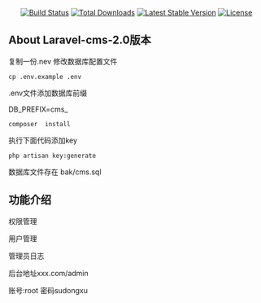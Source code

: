 
<p align="center">
<a href="https://travis-ci.org/laravel/framework"><img src="https://travis-ci.org/laravel/framework.svg" alt="Build Status"></a>
<a href="https://packagist.org/packages/laravel/framework"><img src="https://poser.pugx.org/laravel/framework/d/total.svg" alt="Total Downloads"></a>
<a href="https://packagist.org/packages/laravel/framework"><img src="https://poser.pugx.org/laravel/framework/v/stable.svg" alt="Latest Stable Version"></a>
<a href="https://packagist.org/packages/laravel/framework"><img src="https://poser.pugx.org/laravel/framework/license.svg" alt="License"></a>
</p>

## About Laravel-cms-2.0版本

复制一份.nev 修改数据库配置文件

```
cp .env.example .env
```

.env文件添加数据库前缀

DB_PREFIX=cms_



```
composer  install
```

执行下面代码添加key

```
php artisan key:generate
```

数据库文件存在 bak/cms.sql  


## 功能介绍

权限管理

用户管理

管理员日志

后台地址xxx.com/admin

账号:root 密码sudongxu
